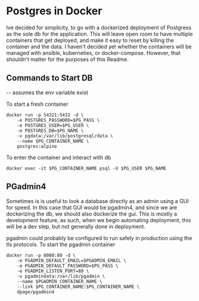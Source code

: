 # Postgres in Docker

Ive decided for simplicity, to go with a dockerized deployment of Postgress as the sole db for the application.
This will leave open room to have multiple containers that get deployed, and make it easy to reset by killing the container and the data.
I haven't decided yet whether the containers will be managed with ansible, kuberneties, or docker-compose. However, that shouldn't matter for the purposes of this Readme.

## Commands to Start DB
-- assumes the env variable exist

To start a fresh container
```
docker run -p 54321:5432 -d \
    -e POSTGRES_PASSWORD=$PG_PASS \
    -e POSTGRES_USER=$PG_USER \
    -e POSTGRES_DB=$PG_NAME \
    -v pgdata:/var/lib/postgresql/data \
    --name $PG_CONTAINER_NAME \
    postgres:alpine
```

To enter the container and interact with db
```
docker exec -it $PG_CONTAINER_NAME psql -U $PG_USER $PG_NAME
```

## PGadmin4

Sometimes is is useful to look a database directly as an admin using a GUI for speed. In this case that GUI would be pgadmin4, and since we are dockerizing the db, we should also dockerize the gui.
This is mostly a development feature, as such, when we begin automating deployment, this will be a dev step, but not generally done in deployment.

pgadmin could probably be configured to run safely in production using the tls protocols.
To start the pgadmin container
```
docker run -p 8080:80 -d \
    -e PGADMIN_DEFAULT_EMAIL=$PGADMIN_EMAIL \
    -e PGADMIN_DEFAULT_PASSWORD=$PG_PASS \
    -e PGADMIN_LISTEN_PORT=80 \
    -v pgadmindata:/var/lib/pgadmin \
    --name $PGADMIN_CONTAINER_NAME \
    --link $PG_CONTAINER_NAME:$PG_CONTAINER_NAME \
    dpage/pgadmin4
```